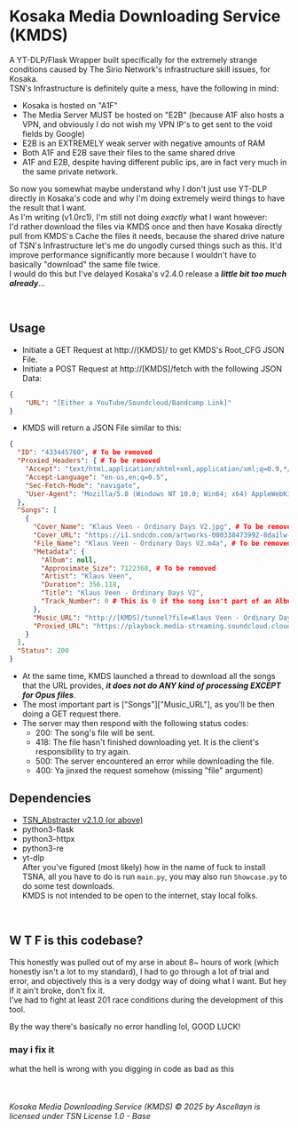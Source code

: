 # Kosaka Media Downloading Service (KMDS)
A YT-DLP/Flask Wrapper built specifically for the extremely strange conditions caused by The Sirio Network's infrastructure skill issues, for Kosaka.  
TSN's Infrastructure is definitely quite a mess, have the following in mind:
- Kosaka is hosted on "A1F"
- The Media Server MUST be hosted on "E2B" (because A1F also hosts a VPN, and obviously I do not wish my VPN IP's to get sent to the void fields by Google)
- E2B is an EXTREMELY weak server with negative amounts of RAM
- Both A1F and E2B save their files to the same shared drive
- A1F and E2B, despite having different public ips, are in fact very much in the same private network.

So now you somewhat maybe understand why I don't just use YT-DLP directly in Kosaka's code and why I'm doing extremely weird things to have the result that I want.  
As I'm writing (v1.0rc1), I'm still not doing *exactly* what I want however:  
I'd rather download the files via KMDS once and then have Kosaka directly pull from KMDS's Cache the files it needs, because the shared drive nature of TSN's Infrastructure let's me do ungodly cursed things such as this. It'd improve performance significantly more because I wouldn't have to basically "download" the same file twice.  
I would do this but I've delayed Kosaka's v2.4.0 release a ***little bit too much already***...

<br>

## Usage
- Initiate a GET Request at http://[KMDS]/ to get KMDS's Root_CFG JSON File.
- Initiate a POST Request at http://[KMDS]/fetch with the following JSON Data:
```json
{
	"URL": "[Either a YouTube/Soundcloud/Bandcamp Link]"
}
```
- KMDS will return a JSON File similar to this:
```json
{
  "ID": "433445760", # To be removed
  "Proxied_Headers": { # To be removed
    "Accept": "text/html,application/xhtml+xml,application/xml;q=0.9,*/*;q=0.8",
    "Accept-Language": "en-us,en;q=0.5",
    "Sec-Fetch-Mode": "navigate",
    "User-Agent": "Mozilla/5.0 (Windows NT 10.0; Win64; x64) AppleWebKit/537.36 (KHTML, like Gecko) Chrome/91.0.4472.77 Safari/537.36"
  },
  "Songs": [
    {
      "Cover_Name": "Klaus Veen - Ordinary Days V2.jpg", # To be removed
      "Cover_URL": "https://i1.sndcdn.com/artworks-000338473992-8da1lw-original.jpg",
      "File_Name": "Klaus Veen - Ordinary Days V2.m4a", # To be removed
      "Metadata": {
        "Album": null,
        "Approximate_Size": 7122360, # To be removed
        "Artist": "Klaus Veen",
        "Duration": 356.118,
        "Title": "Klaus Veen - Ordinary Days V2",
        "Track_Number": 0 # This is 0 if the song isn't part of an Album, otherwise it will have a non-null value.
      },
      "Music_URL": "http://[KMDS]/tunnel?file=Klaus Veen - Ordinary Days V2.m4a",
      "Proxied_URL": "https://playback.media-streaming.soundcloud.cloud/CVBDMoZS2xxV/aac_160k/b323473d-8012-4965-8950-00061e0833e6/playlist.m3u8?expires=1753391795&Policy=eyJTdGF0ZW1lbnQiOlt7IlJlc291cmNlIjoiaHR0cHM6Ly9wbGF5YmFjay5tZWRpYS1zdHJlYW1pbmcuc291bmRjbG91ZC5jbG91ZC9DVkJETW9aUzJ4eFYvYWFjXzE2MGsvYjMyMzQ3M2QtODAxMi00OTY1LTg5NTAtMDAwNjFlMDgzM2U2L3BsYXlsaXN0Lm0zdTg~ZXhwaXJlcz0xNzUzMzkxNzk1IiwiQ29uZGl0aW9uIjp7IkRhdGVMZXNzVGhhbiI6eyJBV1M6RXBvY2hUaW1lIjoxNzUzMzkxNzk1fX19XX0_&Signature=vignGQA9tWjQubsV66eZSDkuy8jP8a7tmIg4EiX0vfvxbTA190DI2BZJ16Oiwzj8jA4sMiZ7DSP5LhReHK6p10cvzDisaIk4vHSNWvbftRo49w0HwP4wxF68MYWXOEm7jvwpyVw0CINqCO64dzgzKFmHMObbLCbbxUGFZMf2XVfNpxguPOBwIL5bXgUOHn4gEh3WEKQMp~pH-eJR-qqSzCzvPXtgeWw1oH77te5TXQrgL4IjVnzHr9xaoE0-dgmapuyVb38XcKUe-Ef9qMubavhLlPA7ApbNFpr~Xcsk3kmnQZhKTKJXolyz2wrSEvy-O6j5qpAnFb5nbDBkv5XoqA__&Key-Pair-Id=K34606QXLEIRF3" # To be removed
    }
  ],
  "Status": 200
}
```
- At the same time, KMDS launched a thread to download all the songs that the URL provides, ***it does not do ANY kind of processing EXCEPT for Opus files***.
- The most important part is ["Songs"]["Music_URL"], as you'll be then doing a GET request there.
- The server may then respond with the following status codes:
	- 200: The song's file will be sent.
	- 418: The file hasn't finished downloading yet. It is the client's responsibility to try again.
	- 500: The server encountered an error while downloading the file.
	- 400: Ya jinxed the request somehow (missing "file" argument)


## Dependencies
- [TSN_Abstracter v2.1.0 (or above)](https://github.com/Ascellayn/TSN_Abstracter)
- python3-flask
- python3-httpx
- python3-re
- yt-dlp  
After you've figured (most likely) how in the name of fuck to install TSNA, all you have to do is run `main.py`, you may also run `Showcase.py` to do some test downloads.  
KMDS is not intended to be open to the internet, stay local folks.  

<br>

## W T F is this codebase?
This honestly was pulled out of my arse in about 8~ hours of work (which honestly isn't a lot to my standard), I had to go through a lot of trial and error, and objectively this is a very dodgy way of doing what I want. But hey if it ain't broke, don't fix it.  
I've had to fight at least 201 race conditions during the development of this tool.  

By the way there's basically no error handling lol, GOOD LUCK!

### may i fix it
what the hell is wrong with you digging in code as bad as this

<br>

###### Kosaka Media Downloading Service (KMDS) © 2025 by Ascellayn is licensed under TSN License 1.0 - Base